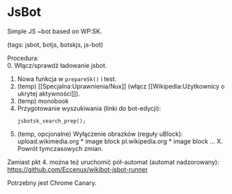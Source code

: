 JsBot 
==========================

Simple JS ~bot based on WP:SK.

(tags: jsbot, botjs, botskjs, js-bot)

Procedura:	
0. Włącz/sprawdź ładowanie jsbot.
1. Nowa funkcja w `prepareSk()` i test.
2. (temp) [[Specjalna:Uprawnienia/Nux]] (włącz [[Wikipedia:Użytkownicy o ukrytej aktywności]]).
3. (temp) monobook
4. Przygotowanie wyszukiwania (linki do bot-edycji):
	```
	jsbotsk_search_prep();
	```
5. (temp, opcjonalne) Wyłączenie obrazków (reguły uBlock):
	upload.wikimedia.org * image block
	pl.wikipedia.org * image block
...
X. Powrót tymczasowych zmian.


Zamiast pkt 4. można też uruchomić pół-automat (automat nadzorowany):
https://github.com/Eccenux/wikibot-jsbot-runner

Potrzebny jest Chrome Canary.
